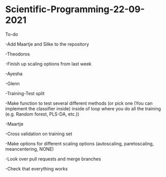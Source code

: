 # Scientific-Programming-22-09-2021

To-do

-Add Maartje and Silke to the repository

  -Theodoros
  
-Finish up scaling options from last week

  -Ayesha
  
  -Glenn
  
-Training-Test split

-Make function to test several different methods (or pick one (You can implement the classifier inside) inside of loop where you do all the training (e.g. Random forest, PLS-DA, etc.))

  -Maartje
  
-Cross validation on training set

-Make options for different scaling options (autoscaling, paretoscaling, meancentering, NONE)

-Look over pull requests and merge branches

-Check that everything works
